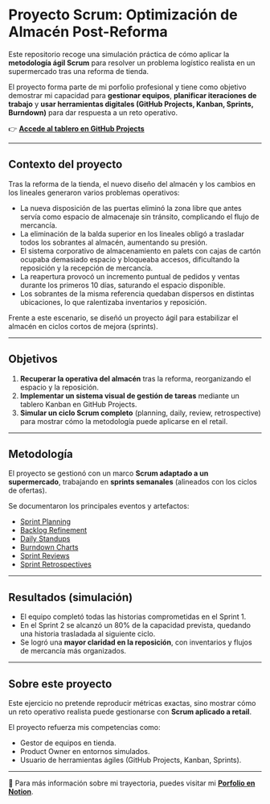 # Proyecto Scrum: Optimización de Almacén Post-Reforma

Este repositorio recoge una simulación práctica de cómo aplicar la **metodología ágil Scrum** para resolver un problema logístico realista en un supermercado tras una reforma de tienda.  

El proyecto forma parte de mi porfolio profesional y tiene como objetivo demostrar mi capacidad para **gestionar equipos**, **planificar iteraciones de trabajo** y **usar herramientas digitales (GitHub Projects, Kanban, Sprints, Burndown)** para dar respuesta a un reto operativo.

👉 **[Accede al tablero en GitHub Projects](https://github.com/users/Javi-Viana/projects/2)**

---

## Contexto del proyecto

Tras la reforma de la tienda, el nuevo diseño del almacén y los cambios en los lineales generaron varios problemas operativos:
- La nueva disposición de las puertas eliminó la zona libre que antes servía como espacio de almacenaje sin tránsito, complicando el flujo de mercancía.
- La eliminación de la balda superior en los lineales obligó a trasladar todos los sobrantes al almacén, aumentando su presión.
- El sistema corporativo de almacenamiento en palets con cajas de cartón ocupaba demasiado espacio y bloqueaba accesos, dificultando la reposición y la recepción de mercancía.
- La reapertura provocó un incremento puntual de pedidos y ventas durante los primeros 10 días, saturando el espacio disponible.
- Los sobrantes de la misma referencia quedaban dispersos en distintas ubicaciones, lo que ralentizaba inventarios y reposición.

Frente a este escenario, se diseñó un proyecto ágil para estabilizar el almacén en ciclos cortos de mejora (sprints).

---

## Objetivos

1. **Recuperar la operativa del almacén** tras la reforma, reorganizando el espacio y la reposición.  
2. **Implementar un sistema visual de gestión de tareas** mediante un tablero Kanban en GitHub Projects.  
3. **Simular un ciclo Scrum completo** (planning, daily, review, retrospective) para mostrar cómo la metodología puede aplicarse en el retail.  

---

## Metodología

El proyecto se gestionó con un marco **Scrum adaptado a un supermercado**, trabajando en **sprints semanales** (alineados con los ciclos de ofertas).  

Se documentaron los principales eventos y artefactos:  

- [Sprint Planning](docs/sprint-planning.md)  
- [Backlog Refinement](docs/backlog-refinement.md)  
- [Daily Standups](docs/daily-standups.md)  
- [Burndown Charts](docs/burndown.md)  
- [Sprint Reviews](docs/reviews.md)  
- [Sprint Retrospectives](docs/retros.md)  

---

## Resultados (simulación)

- El equipo completó todas las historias comprometidas en el Sprint 1.  
- En el Sprint 2 se alcanzó un 80% de la capacidad prevista, quedando una historia trasladada al siguiente ciclo.  
- Se logró una **mayor claridad en la reposición**, con inventarios y flujos de mercancía más organizados.  

---

## Sobre este proyecto

Este ejercicio no pretende reproducir métricas exactas, sino mostrar cómo un reto operativo realista puede gestionarse con **Scrum aplicado a retail**.  

El proyecto refuerza mis competencias como:  
- Gestor de equipos en tienda.  
- Product Owner en entornos simulados.  
- Usuario de herramientas ágiles (GitHub Projects, Kanban, Sprints).  

---

🔗 Para más información sobre mi trayectoria, puedes visitar mi **[Porfolio en Notion](https://lively-society-19b.notion.site/Porfolio-Profesional-Javier-Viana-25ff562283368087b5e3f68bf042e1b3)**.  
